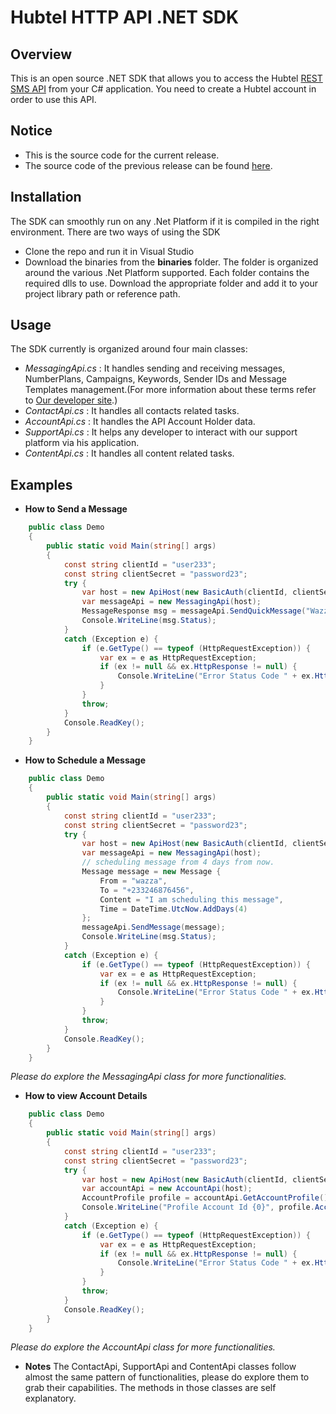 Hubtel HTTP API .NET SDK 
============================
## **Overview**
This is an open source .NET SDK that allows you to access the Hubtel [REST SMS API](https://developers.hubtel.com) from your C# application. You need to create a Hubtel account in order to use this API.

## **Notice**
* This is the source code for the current release.
* The source code of the previous release can be found [here](https://github.com/hubtel/smsghapi-csharp-legacy).
## **Installation**
The SDK can smoothly run on any .Net Platform if it is compiled in the right environment. There are two ways of using the SDK
* Clone the repo and run it in Visual Studio
* Download the binaries from the **binaries** folder. The folder is organized around the various .Net Platform supported. Each folder contains the required dlls to use. Download the appropriate folder and add it to your project library path or reference path.
 
## **Usage**
The SDK currently is organized around four main classes:
* *MessagingApi.cs* : 
    It handles sending and receiving messages, NumberPlans, Campaigns, Keywords, Sender IDs and Message Templates management.(For more information about these terms refer to [Our developer site](https://developers.hubtel.com/).)
* *ContactApi.cs* : 
        It handles all contacts related tasks. 
* *AccountApi.cs* : 
        It handles the API Account Holder data.
* *SupportApi.cs* : 
        It helps any developer to interact with our support platform via his application.
* *ContentApi.cs* :
        It handles all content related tasks.
## **Examples**
* **How to Send a Message**
```c#
    public class Demo
    {
        public static void Main(string[] args)
        {
            const string clientId = "user233";
            const string clientSecret = "password23";
            try {
                var host = new ApiHost(new BasicAuth(clientId, clientSecret),"https://sms-api.hubtel-test.com/v1/messages/send");
                var messageApi = new MessagingApi(host);
                MessageResponse msg = messageApi.SendQuickMessage("Wazza", "+233244675897", "Hello Big Bro!", true);
                Console.WriteLine(msg.Status);
            }
            catch (Exception e) {
                if (e.GetType() == typeof (HttpRequestException)) {
                    var ex = e as HttpRequestException;
                    if (ex != null && ex.HttpResponse != null) {
                        Console.WriteLine("Error Status Code " + ex.HttpResponse.Status);
                    }
                }
                throw;
            }
            Console.ReadKey();
        }
    }
```
* **How to Schedule a Message**
```c#
    public class Demo
    {
        public static void Main(string[] args)
        {
            const string clientId = "user233";
            const string clientSecret = "password23";
            try {
                var host = new ApiHost(new BasicAuth(clientId, clientSecret),"https://sms-api.hubtel-test.com/v1/messages/send");
                var messageApi = new MessagingApi(host);
                // scheduling message from 4 days from now.
                Message message = new Message {
                    From = "wazza",
                    To = "+233246876456",
                    Content = "I am scheduling this message",
                    Time = DateTime.UtcNow.AddDays(4)
                };
                messageApi.SendMessage(message);
                Console.WriteLine(msg.Status);
            }
            catch (Exception e) {
                if (e.GetType() == typeof (HttpRequestException)) {
                    var ex = e as HttpRequestException;
                    if (ex != null && ex.HttpResponse != null) {
                        Console.WriteLine("Error Status Code " + ex.HttpResponse.Status);
                    }
                }
                throw;
            }
            Console.ReadKey();
        }
    }
```
*Please do explore the MessagingApi class for more functionalities.*
* **How to view Account Details**
```c#
    public class Demo
    {
        public static void Main(string[] args)
        {
            const string clientId = "user233";
            const string clientSecret = "password23";
            try {
                var host = new ApiHost(new BasicAuth(clientId, clientSecret),"https://sms-api.hubtel-test.com/v1/messages/send");
                var accountApi = new AccountApi(host);
                AccountProfile profile = accountApi.GetAccountProfile();
                Console.WriteLine("Profile Account Id {0}", profile.AccountId);
            }
            catch (Exception e) {
                if (e.GetType() == typeof (HttpRequestException)) {
                    var ex = e as HttpRequestException;
                    if (ex != null && ex.HttpResponse != null) {
                        Console.WriteLine("Error Status Code " + ex.HttpResponse.Status);
                    }
                }
                throw;
            }
            Console.ReadKey();
        }
    }
```
*Please do explore the AccountApi class for more functionalities.*

* **Notes**
The ContactApi, SupportApi and ContentApi classes follow almost the same pattern of functionalities, please do explore them to grab their capabilities.
The methods in those classes are self explanatory.
